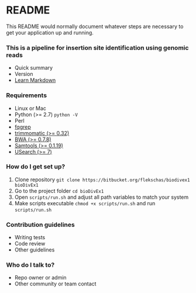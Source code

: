 # README #

This README would normally document whatever steps are necessary to get your application up and running.

### This is a pipeline for insertion site identification using genomic reads ###

* Quick summary
* Version
* [Learn Markdown](https://bitbucket.org/tutorials/markdowndemo)

### Requirements ###

* Linux or Mac
* Python (>= 2.7) `python -V`
* Perl
* [fqgrep](https://github.com/indraniel/fqgrep)
* [trimmomatic (>= 0.32)](http://www.usadellab.org/cms/?page=trimmomatic)
* [BWA (>= 0.7.8)](http://bio-bwa.sourceforge.net/)
* [Samtools (>= 0.1.19)](http://samtools.sourceforge.net/)
* [USearch (>= 7)](http://www.drive5.com/usearch/)

### How do I get set up? ###

1. Clone repository `git clone https://bitbucket.org/flekschas/biodivex1 bioDivEx1`
2. Go to the project folder `cd bioDivEx1`
3. Open `scripts/run.sh` and adjust all path variables to match your system
4. Make scripts executable `chmod +x scripts/run.sh` and run `scripts/run.sh` 

### Contribution guidelines ###

* Writing tests
* Code review
* Other guidelines

### Who do I talk to? ###

* Repo owner or admin
* Other community or team contact